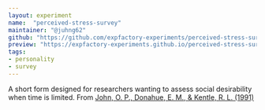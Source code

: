 ```yaml
---
layout: experiment
name:  "perceived-stress-survey"
maintainer: "@juhng62"
github: "https://github.com/expfactory-experiments/perceived-stress-survey"
preview: "https://expfactory-experiments.github.io/perceived-stress-survey"
tags:
- personality
- survey
---
```


A short form designed for researchers wanting to assess social desirability when time is limited. From [John, O. P., Donahue, E. M., & Kentle, R. L. (1991)](https://doi.org/10.1037/t07550-000)
